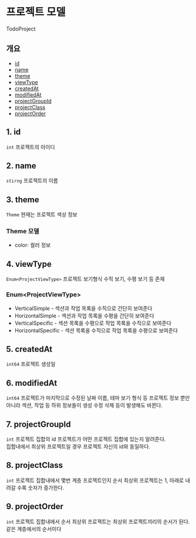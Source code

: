 # 프로젝트 모델
TodoProject
## 개요
- [id](#1-id)
- [name](#2-name)
- [theme](#3-theme)
- [viewType](#4-viewtype)
- [createdAt](#5-createdat)
- [modifiedAt](#6-modifiedat)
- [projectGroupId](#7-projectgroupid)
- [projectClass](#8-projectclass)
- [projectOrder](#9-projectorder)
## 1. id
`int` 프로젝트의 아이디 
## 2. name
`stirng` 프로젝트의 이름
## 3. theme
`Theme` 현재는 프로젝트 색상 정보
### Theme 모델
- color: 컬러 정보
## 4. viewType
`Enum<ProjectViewType>` 프로젝트 보기형식 수직 보기, 수평 보기 등 존재
### Enum\<ProjectViewType\>
- VerticalSimple - 섹션과 작업 목록을 수직으로 간단히 보여준다
- HorizontalSimple - 섹션과 작업 목록을 수평을 간단히 보여준다
- VerticalSpecific - 섹션 목록을 수평으로 작업 목록을 수직으로 보여준다
- HorizontalSpecific - 섹션 목록을 수직으로 작업 목록을 수평으로 보여준다
## 5. createdAt
`int64` 프로젝트 생성일
## 6. modifiedAt
`int64` 프로젝트가 마지막으로 수정된 날짜 이름, 테마 보기 형식 등 프로젝트 정보 뿐만 아니라 섹션, 작업 등 하위 정보들이 생성 수정 삭제 등이 발생해도 바뀐다.
## 7. projectGroupId
`int` 프로젝트 집합의 id 프로젝트가 어떤 프로젝트 집합에 있는지 알려준다.  
집합내에서 최상위 프로젝트일 경우 프로젝트 자신의 id와 동일하다.
## 8. projectClass
`int` 프로젝트 집합내에서 몇번 계층 프로젝트인지 순서 최상위 프로젝트는 1, 아래로 내려갈 수록 숫자가 증가한다.
## 9. projectOrder
`int` 프로젝트 집합내에서 순서 최상위 프로젝트는 최상위 프로젝트끼리의 순서가 된다. 같은 계층에서의 순서이다